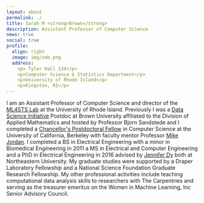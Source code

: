 ```yaml
---
layout: about
permalink: ./
title: Sarah M <strong>Brown</strong>
description: Assistant Professor of Computer Science
news: true
social: true
profile:
  align: right
  image: img/smb.png
  address:
    <p> Tyler Hall 134</p>
    <p>Computer Science & Statistics Department</p>
    <p>University of Rhode Island</p>
    <p>Kingston, RI</p>
---
```



I am an Assistant Professor of Computer Science and director of the [ML4STS Lab](https://ml4sts.com/) at the University of Rhode Island.
Previously I was a [Data Science Initiative](https://www.brown.edu/initiatives/data-science/) Postdoc at Brown University affiliated to the Division of Applied Mathematics and hosted by Professor Bjorn Sandstede and I completed a [Chancellor's Postdoctoral Fellow](https://diversity.berkeley.edu/programs-services/postdoctoral/about-cpfp) in Computer Science at the University of California, Berkeley with faculty mentor Professor [Mike Jordan](https://people.eecs.berkeley.edu/~jordan/). I completed a BS in Electrical Engineering with a minor in Biomedical Engineering in 2011 a MS in Electrical and Computer Engineering and a  PhD in Electrical Engineering in 2016 advised by [Jennifer Dy](http://www.ece.neu.edu/fac-ece/jdy/) both at Northeastern University. My graduate studies were supported by a Draper Laboratory Fellowship and a National Science Foundation Graduate Research Fellowship. My other professional activities include teaching computational data analysis skills to researchers with The Carpentries and serving as the treasurer emeritus on the Women in Machine Learning, Inc Senior Advisory Council.
